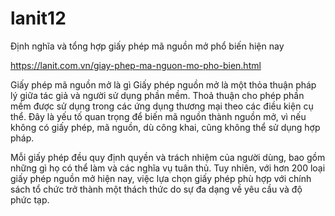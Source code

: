 # lanit12
Định nghĩa và tổng hợp giấy phép mã nguồn mở phổ biến hiện nay

https://lanit.com.vn/giay-phep-ma-nguon-mo-pho-bien.html


Giấy phép mã nguồn mở là gì
Giấy phép nguồn mở là một thỏa thuận pháp lý giữa tác giả và người sử dụng phần mềm. Thoả thuận cho phép phần mềm được sử dụng trong các ứng dụng thương mại theo các điều kiện cụ thể. Đây là yếu tố quan trọng để biến mã nguồn thành nguồn mở, vì nếu không có giấy phép, mã nguồn, dù công khai, cũng không thể sử dụng hợp pháp.

Mỗi giấy phép đều quy định quyền và trách nhiệm của người dùng, bao gồm những gì họ có thể làm và các nghĩa vụ tuân thủ. Tuy nhiên, với hơn 200 loại giấy phép nguồn mở hiện nay, việc lựa chọn giấy phép phù hợp với chính sách tổ chức trở thành một thách thức do sự đa dạng về yêu cầu và độ phức tạp.

